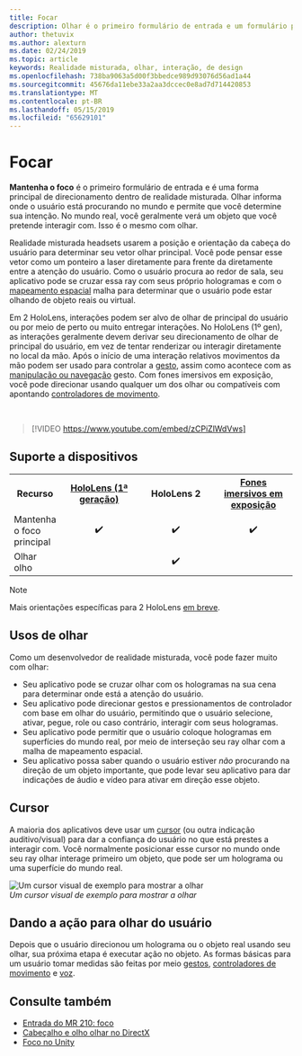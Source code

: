 ```yaml
---
title: Focar
description: Olhar é o primeiro formulário de entrada e um formulário principal de direcionamento de dentro de realidade misturada.
author: thetuvix
ms.author: alexturn
ms.date: 02/24/2019
ms.topic: article
keywords: Realidade misturada, olhar, interação, de design
ms.openlocfilehash: 738ba9063a5d00f3bbedce989d93076d56ad1a44
ms.sourcegitcommit: 45676da11ebe33a2aa3dccec0e8ad7d714420853
ms.translationtype: MT
ms.contentlocale: pt-BR
ms.lasthandoff: 05/15/2019
ms.locfileid: "65629101"
---
```

# <a name="gaze"></a>Focar

**Mantenha o foco** é o primeiro formulário de entrada e é uma forma principal de direcionamento dentro de realidade misturada. Olhar informa onde o usuário está procurando no mundo e permite que você determine sua intenção. No mundo real, você geralmente verá um objeto que você pretende interagir com. Isso é o mesmo com olhar.

Realidade misturada headsets usarem a posição e orientação da cabeça do usuário para determinar seu vetor olhar principal. Você pode pensar esse vetor como um ponteiro a laser diretamente para frente da diretamente entre a atenção do usuário. Como o usuário procura ao redor de sala, seu aplicativo pode se cruzar essa ray com seus próprio hologramas e com o [mapeamento espacial](spatial-mapping.md) malha para determinar que o usuário pode estar olhando de objeto reais ou virtual.

Em 2 HoloLens, interações podem ser alvo de olhar de principal do usuário ou por meio de perto ou muito entregar interações.  No HoloLens (1º gen), as interações geralmente devem derivar seu direcionamento de olhar de principal do usuário, em vez de tentar renderizar ou interagir diretamente no local da mão. Após o início de uma interação relativos movimentos da mão podem ser usado para controlar a [gesto](gestures.md), assim como acontece com as [manipulação ou navegação](gestures.md#composite-gestures) gesto. Com fones imersivos em exposição, você pode direcionar usando qualquer um dos olhar ou compatíveis com apontando [controladores de movimento](motion-controllers.md).

<br>

>[!VIDEO https://www.youtube.com/embed/zCPiZlWdVws]

## <a name="device-support"></a>Suporte a dispositivos

<table>
<tr>
<th>Recurso</th><th style="width:150px"> <a href="hololens-hardware-details.md">HoloLens (1ª geração)</a></th><th style="width:150px">HoloLens 2</th><th style="width:150px"> <a href="immersive-headset-hardware-details.md">Fones imersivos em exposição</a></th>
</tr><tr>
<td> Mantenha o foco principal</td><td style="text-align: center;"> ✔️</td><td style="text-align: center;"> ✔️</td><td style="text-align: center;"> ✔️</td>
</tr><tr>
<td> Olhar olho</td><td></td><td style="text-align: center;">✔️</td><td></td>
</tr>
</table>

> [!NOTE]
> Mais orientações específicas para 2 HoloLens [em breve](index.md#news-and-notes).


## <a name="uses-of-gaze"></a>Usos de olhar

Como um desenvolvedor de realidade misturada, você pode fazer muito com olhar:
* Seu aplicativo pode se cruzar olhar com os hologramas na sua cena para determinar onde está a atenção do usuário.
* Seu aplicativo pode direcionar gestos e pressionamentos de controlador com base em olhar do usuário, permitindo que o usuário selecione, ativar, pegue, role ou caso contrário, interagir com seus hologramas.
* Seu aplicativo pode permitir que o usuário coloque hologramas em superfícies do mundo real, por meio de interseção seu ray olhar com a malha de mapeamento espacial.
* Seu aplicativo possa saber quando o usuário estiver *não* procurando na direção de um objeto importante, que pode levar seu aplicativo para dar indicações de áudio e vídeo para ativar em direção esse objeto.

## <a name="cursor"></a>Cursor

A maioria dos aplicativos deve usar um [cursor](cursors.md) (ou outra indicação auditivo/visual) para dar a confiança do usuário no que está prestes a interagir com. Você normalmente posicionar esse cursor no mundo onde seu ray olhar interage primeiro um objeto, que pode ser um holograma ou uma superfície do mundo real.

![Um cursor visual de exemplo para mostrar a olhar](images/cursor.jpg)<br>
*Um cursor visual de exemplo para mostrar a olhar*

## <a name="giving-action-to-the-users-gaze"></a>Dando a ação para olhar do usuário

Depois que o usuário direcionou um holograma ou o objeto real usando seu olhar, sua próxima etapa é executar ação no objeto. As formas básicas para um usuário tomar medidas são feitas por meio [gestos](gestures.md), [controladores de movimento](motion-controllers.md) e [voz](voice-input.md).

## <a name="see-also"></a>Consulte também
* [Entrada do MR 210: foco](holograms-210.md)
* [Cabeçalho e olho olhar no DirectX](gaze-in-directx.md)
* [Foco no Unity](gaze-in-unity.md)
